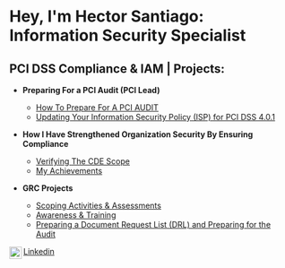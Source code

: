 <h1>Hey, I'm Hector Santiago: <br/><a>Information Security Specialist</a> <a </a></h1>

<h2>PCI DSS Compliance & IAM | Projects:</h2>

- <b>Preparing For a PCI Audit (PCI Lead)</b>
  - [How To Prepare For A PCI AUDIT](https://drive.google.com/file/d/1iaJRoLQBlDWGKUXmUe8odndp1xyfwf4z/view?usp=sharing)
  - [Updating Your Information Security Policy (ISP) for PCI DSS 4.0.1](https://drive.google.com/file/d/1nUINDfLyDqasN-GctDt6zrzDo7ALUCIZ/view?usp=sharing)
  
- <b>How I Have Strengthened Organization Security By Ensuring Compliance</b>
    - [Verifying The CDE Scope](https://github.com/HectorJSantiago/Verifying_The_CDE_Scope)
  - [My Achievements](https://github.com/HectorJSantiago/Achievements/tree/main)

- <b>GRC Projects</b>
  - [Scoping Activities & Assessments](https://github.com/HectorJSantiago/Scoping-Activities-and-Assignments)
  - [Awareness & Training](https://github.com/HectorJSantiago/Awareness-and-Training)
  - [Preparing a Document Request List (DRL) and Preparing for the Audit](https://github.com/HectorJSantiago/Preparing-a-DRL-and-Preparing-for-the-Audit)
    
[<img align="left" alt="HectorJSantiago | LinkedIn" width="22px" src="https://cdn.jsdelivr.net/npm/simple-icons@v3/icons/linkedin.svg" />](https://www.linkedin.com/in/hectorjsantiago/) [Linkedin](https://www.linkedin.com/in/hectorjsantiago/)
